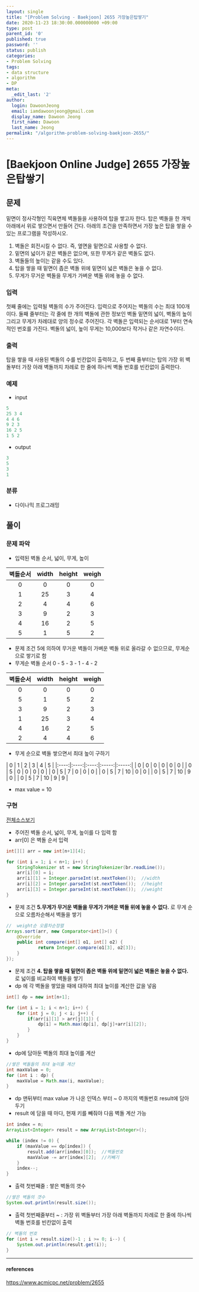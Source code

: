 ```yaml
---
layout: single
title: "[Problem Solving - Baekjoon] 2655 가장높은탑쌓기"
date: 2020-11-23 18:30:00.000000000 +09:00
type: post
parent_id: '0'
published: true
password: ''
status: publish
categories:
- Problem Solving
tags:
- data structure
- algorithm
- DP
meta:
  _edit_last: '2'
author:
  login: DawoonJeong
  email: iamdawoonjeong@gmail.com
  display_name: Dawoon Jeong
  first_name: Dawoon
  last_name: Jeong
permalink: "/algorithm-problem-solving-baekjoon-2655/"
---
```

# [Baekjoon Online Judge] 2655 가장높은탑쌓기

## 문제
밑면이 정사각형인 직육면체 벽돌들을 사용하여 탑을 쌓고자 한다. 탑은 벽돌을 한 개씩 아래에서 위로 쌓으면서 만들어 간다. 아래의 조건을 만족하면서 가장 높은 탑을 쌓을 수 있는 프로그램을 작성하시오.

1. 벽돌은 회전시킬 수 없다. 즉, 옆면을 밑면으로 사용할 수 없다.
2. 밑면의 넓이가 같은 벽돌은 없으며, 또한 무게가 같은 벽돌도 없다.
3. 벽돌들의 높이는 같을 수도 있다.
4. 탑을 쌓을 때 밑면이 좁은 벽돌 위에 밑면이 넓은 벽돌은 놓을 수 없다.
5. 무게가 무거운 벽돌을 무게가 가벼운 벽돌 위에 놓을 수 없다.

### 입력
첫째 줄에는 입력될 벽돌의 수가 주어진다. 입력으로 주어지는 벽돌의 수는 최대 100개이다. 둘째 줄부터는 각 줄에 한 개의 벽돌에 관한 정보인 벽돌 밑면의 넓이, 벽돌의 높이 그리고 무게가 차례대로 양의 정수로 주어진다. 각 벽돌은 입력되는 순서대로 1부터 연속적인 번호를 가진다. 벽돌의 넓이, 높이 무게는 10,000보다 작거나 같은 자연수이다.

### 출력
탑을 쌓을 때 사용된 벽돌의 수를 빈칸없이 출력하고, 두 번째 줄부터는 탑의 가장 위 벽돌부터 가장 아래 벽돌까지 차례로 한 줄에 하나씩 벽돌 번호를 빈칸없이 출력한다.

### 예제

- input

```java
5
25 3 4
4 4 6
9 2 3
16 2 5
1 5 2
```

- output

```java
3
5
3
1
```

### 분류
- 다이나믹 프로그래밍

## 풀이

### 문제 파악

- 입력된 벽돌 순서, 넓이, 무게, 높이

|벽돌순서|width|height|weigh|
|:----:|:----:|:----:|:-----:|
| 0 | 0 | 0 | 0 |
| 1 | 25 | 3 | 4 |
| 2 | 4 | 4 | 6 |
| 3 | 9 | 2 | 3 |
| 4 | 16 | 2 | 5 |
| 5 | 1 | 5 | 2 |


- 문제 조건 5에 의하여 무거운 벽돌이 가벼운 벽돌 위로 올라갈 수 없으므로, 무게순으로 쌓기로 함
- 무게순 벽돌 순서  0 - 5 - 3 - 1 - 4 - 2

|벽돌순서|width|height|weigh|
|:----:|:----:|:----:|:-----:|
| 0 | 0 | 0 | 0 |
| 5 | 1 | 5 | 2 |
| 3 | 9 | 2 | 3 |
| 1 | 25 | 3 | 4 |
| 4 | 16 | 2 | 5 |
| 2 | 4 | 4 | 6 |


- 무게 순으로 벽돌 쌓으면서 최대 높이 구하기

| 0 | 1 | 2 | 3 | 4 | 5 |
|:----:|:----:|:----:|:-----:|:-----:|
| 0 | 0 | 0 | 0 | 0 | 0 |
| 0 | 5 | 0 | 0 | 0 | 0 |
| 0 | 5 | 7 | 0 | 0 | 0 |
| 0 | 5 | 7 | 10 | 0 | 0 |
| 0 | 5 | 7 | 10 | 9 | 0 |
| 0 | 5 | 7 | 10 | 9 | 9 |

- max value = 10

### 구현

[전체소스보기](https://github.com/iamdawoonjeong/java-datastructure-algorithm/blob/master/java-algorithm-problem-solving/src/baekjoon/problem2655/Main.java)

- 주어진 벽돌 순서, 넓이, 무게, 높이를 다 입력 함
- arr[0] 은 벽돌 순서 입력  

```java
int[][] arr = new int[n+1][4];

for (int i = 1; i < n+1; i++) {
    StringTokenizer st = new StringTokenizer(br.readLine());
    arr[i][0] = i;
    arr[i][1] = Integer.parseInt(st.nextToken());  //width
    arr[i][2] = Integer.parseInt(st.nextToken());  //height
    arr[i][3] = Integer.parseInt(st.nextToken());  //weight
}

```

- 문제 조건 **5.무게가 무거운 벽돌을 무게가 가벼운 벽돌 위에 놓을 수 없다.** 로 무게 순으로 오름차순해서 벽돌을 쌓기

```java
//  weight순 오름차순정렬
Arrays.sort(arr, new Comparator<int[]>() {
    @Override
    public int compare(int[] o1, int[] o2) {
            return Integer.compare(o1[3], o2[3]);
    }
});

```

- 문제 조건 **4. 탑을 쌓을 때 밑면이 좁은 벽돌 위에 밑면이 넓은 벽돌은 놓을 수 없다.** 로 넓이를 비교하여 벽돌을 쌓기
- dp 에 각 벽돌을 쌓았을 때에 대하여 최대 높이를 계산한 값을 넣음

```java
int[] dp = new int[n+1];

for (int i = 1; i < n+1; i++) {
    for (int j = 0; j < i; j++) {
        if(arr[i][1] > arr[j][1]) {
            dp[i] = Math.max(dp[i], dp[j]+arr[i][2]);
        }
    }
}
```

- dp에 담아둔 벽돌의 최대 높이를 계산

```java     
//쌓은 벽돌들의 최대 높이를 계산
int maxValue = 0;
for (int i : dp) {
    maxValue = Math.max(i, maxValue);
}
```

- dp 맨뒤부터 max value 가 나온 인덱스 부터 ~ 0 까지의 벽돌번호 result에 담아두기  
- result 에 담을 때 마다, 현재 키를 빼줘야 다음 벽돌 계산 가능  

```java
int index = n;
ArrayList<Integer> result = new ArrayList<Integer>();

while (index != 0) {
    if (maxValue == dp[index]) {
        result.add(arr[index][0]);  //벽돌번호
        maxValue -= arr[index][2];  //키빼기
    }
    index--;
}
```

- 출력 첫번째줄 : 쌓은 벽돌의 갯수

```java
//쌓은 벽돌의 갯수
System.out.println(result.size());
```

- 출력 첫번째줄부터 ~ : 가장 위 벽돌부터 가장 아래 벽돌까지 차례로 한 줄에 하나씩 벽돌 번호를 빈칸없이 출력

```java
// 벽돌의 번호
for (int i = result.size()-1 ; i >= 0; i--) {
    System.out.println(result.get(i));
}
```

---

#### references
<https://www.acmicpc.net/problem/2655>
